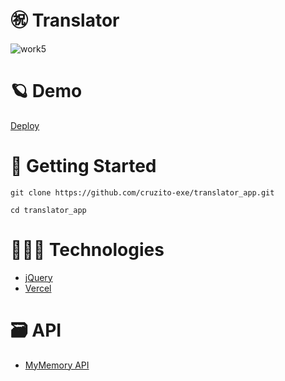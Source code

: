 # ㊗️ Translator

![work5](https://github.com/cruzito-rar/translator_app/assets/54298536/f2db10c0-d669-4e7c-b226-d48f1a4dc9e0)



# 🪐 Demo

[Deploy](https://translator-app-cruzito-exe.vercel.app/)

# 🏴 Getting Started

```
git clone https://github.com/cruzito-exe/translator_app.git
```
```
cd translator_app
```

# 🧑🏻‍💻 Technologies

- [jQuery](https://jquery.com)
- [Vercel](https://vercel.com/dashboard)

# 🗃️ API

- [MyMemory API](https://mymemory.translated.net/doc/spec.php)
